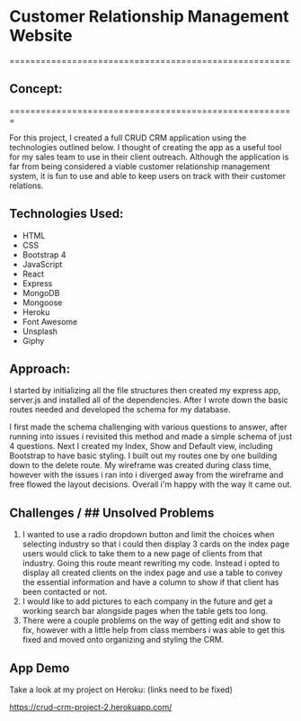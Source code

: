 
# Customer Relationship Management Website

======================================================
## Concept: 
=======================================================

For this project, I created a full CRUD CRM application using the technologies outlined below. I thought of creating the app as a useful tool for my sales team to use in their client outreach. Although the application is far from being considered a viable customer relationship management system, it is fun to use and able to keep users on track with their customer relations. 

## Technologies Used:
- HTML
- CSS
- Bootstrap 4
- JavaScript
- React
- Express
- MongoDB
- Mongoose
- Heroku
- Font Awesome
- Unsplash
- Giphy

## Approach: 
I started by initializing all the file structures then created my express app, server.js and installed all of the dependencies. 
After I wrote down the basic routes needed and developed the schema for my database. 

I first made the schema challenging with various questions to answer, after running into issues i revisited this method and made a simple schema of just 4 questions. Next I created my Index, Show and Default view, including Bootstrap to have basic styling. 
I built out my routes one by one building down to the delete route. My wireframe was created during class time, however with the issues i ran into i diverged away from the wireframe and free flowed the layout decisions. Overall i'm happy with the way it came out. 

## Challenges / ## Unsolved Problems

1) I wanted to use a radio dropdown button and limit the choices when selecting industry so that i could then display 3 cards on the index page users would click to take them to a new page of clients from that industry. Going this route meant rewriting my code. Instead i opted to display all created clients on the index page and use a table to convey the essential information and have a column to show if that client has been contacted or not. 
2) I would like to add pictures to each company in the future and get a working search bar alongside pages when the table gets too long. 
3) There were a couple problems on the way of getting edit and show to fix, however with a little help from class members i was able to get this fixed and moved onto organizing and styling the CRM. 


## App Demo 
Take a look at my project on Heroku: (links need to be fixed)

https://crud-crm-project-2.herokuapp.com/


